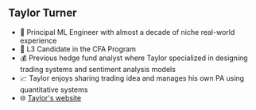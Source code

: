 ## Taylor Turner 

- :office: Principal ML Engineer with almost a decade of niche real-world experience
- :book: L3 Candidate in the CFA Program 
- :moneybag: Previous hedge fund analyst where Taylor specialized in designing trading systems and sentiment analysis models
- :chart_with_upwards_trend: Taylor enjoys sharing trading idea and manages his own PA using quantitative systems
- 🌐 [Taylor's website](https://www.taylorfturner.com)
